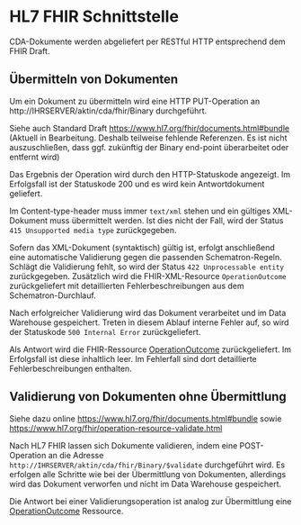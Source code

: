 ﻿HL7 FHIR Schnittstelle
======================

CDA-Dokumente werden abgeliefert per RESTful HTTP entsprechend dem FHIR Draft.


Übermitteln von Dokumenten
--------------------------

Um ein Dokument zu übermitteln wird eine HTTP PUT-Operation
an http://IHRSERVER/aktin/cda/fhir/Binary durchgeführt.

Siehe auch Standard Draft https://www.hl7.org/fhir/documents.html#bundle
(Aktuell in Bearbeitung. Deshalb teilweise fehlende Referenzen.
Es ist nicht auszuschließen, dass ggf. zukünftig der Binary end-point überarbeitet
oder entfernt wird)

Das Ergebnis der Operation wird durch den HTTP-Statuskode
angezeigt. Im Erfolgsfall ist der Statuskode 200 und es wird kein Antwortdokument geliefert.

Im Content-type-header muss immer `text/xml` stehen und ein 
gültiges XML-Dokument muss übermittelt werden. Ist dies nicht der Fall,
wird der Status `415 Unsupported media type` zurückgegeben.

Sofern das XML-Dokument (syntaktisch) gültig ist, erfolgt anschließend eine automatische
Validierung gegen die passenden Schematron-Regeln. Schlägt die Validierung fehlt, so
wird der Status `422 Unprocessable entity` zurückgegeben. 
Zusätzlich wird die FHIR-XML-Resource `OperationOutcome` zurückgeliefert mit 
detaillierten Fehlerbeschreibungen aus dem Schematron-Durchlauf.

Nach erfolgreicher Validierung wird das Dokument verarbeitet und im Data Warehouse
gespeichert. Treten in diesem Ablauf interne Fehler auf, so wird der
Statuskode `500 Internal Error` zurückgeliefert.

Als Antwort wird die FHIR-Ressource [OperationOutcome](https://www.hl7.org/fhir/operationoutcome.html)
zurückgeliefert. Im Erfolgsfall ist diese inhaltlich leer. Im
Fehlerfall sind dort detaillierte Fehlerbeschreibungen enthalten.

Validierung von Dokumenten ohne Übermittlung
--------------------------------------------

Siehe dazu online https://www.hl7.org/fhir/documents.html#bundle sowie 
https://www.hl7.org/fhir/operation-resource-validate.html

Nach HL7 FHIR lassen sich Dokumente validieren, indem eine POST-Operation
an die Adresse `http://IHRSERVER/aktin/cda/fhir/Binary/$validate` durchgeführt
wird. Es erfolgen alle Schritte wie bei der Übermittlung von Dokumenten, 
allerdings wird das Dokument verworfen und nicht im Data Warehouse gespeichert.

Die Antwort bei einer Validierungsoperation ist analog zur Übermittlung
eine [OperationOutcome](https://www.hl7.org/fhir/operationoutcome.html) Ressource.
